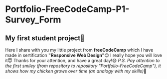 # Portfolio-FreeCodeCamp-P1-Survey_Form
## My first student project:egg:
Here I share with you my little project from **freeCodeCamp** which I have made in sertification **"Responsive Web Design"**:relieved: 
I really hope you will love it:innocent:
Thanks for your attention, and have a great day!:smile:
*P.S. Pay attention to the first smiley (from repository to repository "Portfolio-FreeCodeCamp"), it shows how my chicken grows over time (an analogy with my skills)*:eyes:
